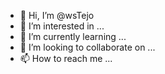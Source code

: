 - 👋 Hi, I’m @wsTejo
- 👀 I’m interested in ...
- 🌱 I’m currently learning ...
- 💞️ I’m looking to collaborate on ...
- 📫 How to reach me ...

<!---
wsTejo/wsTejo is a ✨ special ✨ repository because its `README.md` (this file) appears on your GitHub profile.
You can click the Preview link to take a look at your changes.
--->
